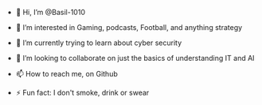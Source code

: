 - 👋 Hi, I’m @Basil-1010
- 👀 I’m interested in Gaming, podcasts, Football, and anything strategy
- 🌱 I’m currently trying to learn about cyber security
- 💞️ I’m looking to collaborate on just the basics of understanding IT and AI
- 📫 How to reach me, on Github

- ⚡ Fun fact: I don't smoke, drink or swear

<!---
Basil-1010/Basil-1010 is a ✨ special ✨ repository because its `README.md` (this file) appears on your GitHub profile.
You can click the Preview link to take a look at your changes.
--->
